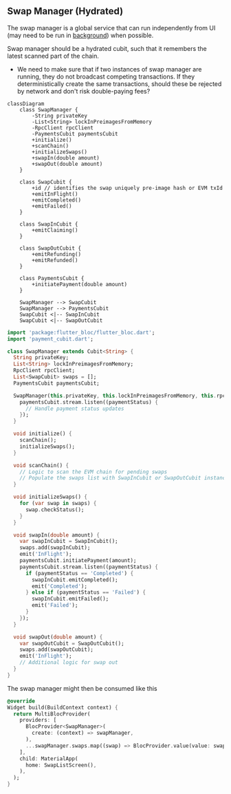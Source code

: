 
## Swap Manager (Hydrated)

The swap manager is a global service that can run independently from UI (may need to be run in [background](https://pub.dev/packages/flutter_background_service)) when possible.

Swap manager should be a hydrated cubit, such that it remembers the latest scanned part of the chain.

- We need to make sure that if two instances of swap manager are running, they do not broadcast competing transactions. If they deterministically create the same transactions, should these be rejected by network and don't risk double-paying fees?

```mermaid
classDiagram
    class SwapManager {
        -String privateKey
        -List<String> lockInPreimagesFromMemory
        -RpcClient rpcClient
        -PaymentsCubit paymentsCubit
        +initialize()
        +scanChain()
        +initializeSwaps()
        +swapIn(double amount)
        +swapOut(double amount)
    }

    class SwapCubit {
        +id // identifies the swap uniquely pre-image hash or EVM txId
        +emitInFlight()
        +emitCompleted()
        +emitFailed()
    }

    class SwapInCubit {
        +emitClaiming()
    }

    class SwapOutCubit {
        +emitRefunding()
        +emitRefunded()
    }

    class PaymentsCubit {
        +initiatePayment(double amount)
    }

    SwapManager --> SwapCubit
    SwapManager --> PaymentsCubit
    SwapCubit <|-- SwapInCubit
    SwapCubit <|-- SwapOutCubit
```

```dart
import 'package:flutter_bloc/flutter_bloc.dart';
import 'payment_cubit.dart';

class SwapManager extends Cubit<String> {
  String privateKey;
  List<String> lockInPreimagesFromMemory;
  RpcClient rpcClient;
  List<SwapCubit> swaps = [];
  PaymentsCubit paymentsCubit;

  SwapManager(this.privateKey, this.lockInPreimagesFromMemory, this.rpcClient, this.paymentsCubit) : super('Initialized') {
    paymentsCubit.stream.listen((paymentStatus) {
      // Handle payment status updates
    });
  }

  void initialize() {
    scanChain();
    initializeSwaps();
  }

  void scanChain() {
    // Logic to scan the EVM chain for pending swaps
    // Populate the swaps list with SwapInCubit or SwapOutCubit instances
  }

  void initializeSwaps() {
    for (var swap in swaps) {
      swap.checkStatus();
    }
  }

  void swapIn(double amount) {
    var swapInCubit = SwapInCubit();
    swaps.add(swapInCubit);
    emit('InFlight');
    paymentsCubit.initiatePayment(amount);
    paymentsCubit.stream.listen((paymentStatus) {
      if (paymentStatus == 'Completed') {
        swapInCubit.emitCompleted();
        emit('Completed');
      } else if (paymentStatus == 'Failed') {
        swapInCubit.emitFailed();
        emit('Failed');
      }
    });
  }

  void swapOut(double amount) {
    var swapOutCubit = SwapOutCubit();
    swaps.add(swapOutCubit);
    emit('InFlight');
    // Additional logic for swap out
  }
}
```

The swap manager might then be consumed like this

```dart
@override
Widget build(BuildContext context) {
  return MultiBlocProvider(
    providers: [
      BlocProvider<SwapManager>(
        create: (context) => swapManager,
      ),
      ...swapManager.swaps.map((swap) => BlocProvider.value(value: swap)),
    ],
    child: MaterialApp(
      home: SwapListScreen(),
    ),
  );
}
```
